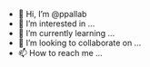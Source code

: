 - 👋 Hi, I’m @ppallab
- 👀 I’m interested in ...
- 🌱 I’m currently learning ...
- 💞️ I’m looking to collaborate on ...
- 📫 How to reach me ...

<!---
ppallab/ppallab is a ✨ special ✨ repository because its `README.md` (this file) appears on your GitHub profile.
You can click the Preview link to take a look at your changes.
--->
